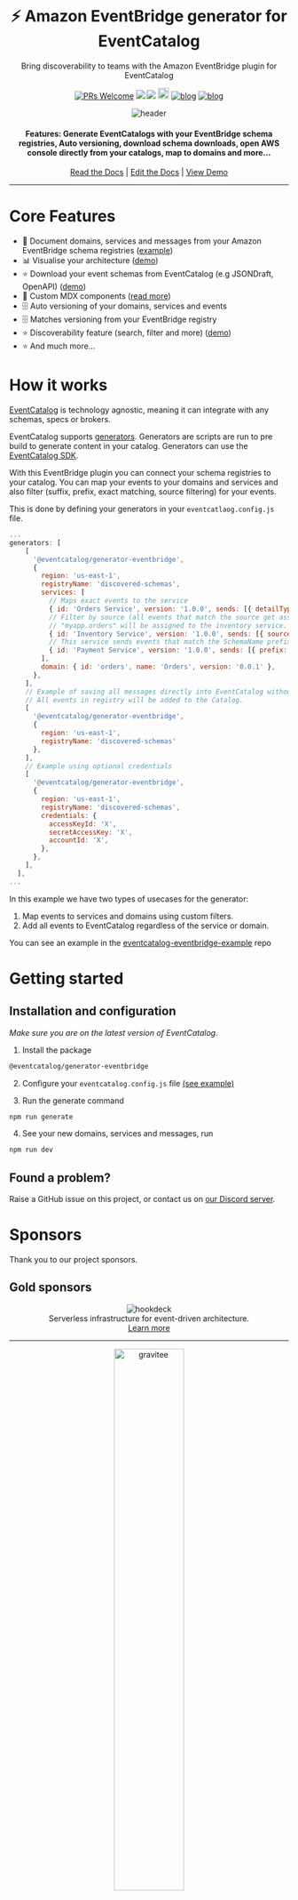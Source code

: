 <div align="center">

<h1>⚡️ Amazon EventBridge generator for EventCatalog</h1>
<p>Bring discoverability to teams with the Amazon EventBridge plugin for EventCatalog</p>

[![PRs Welcome][prs-badge]][prs]
<img src="https://img.shields.io/github/actions/workflow/status/event-catalog/generator-eventbridge/verify-build.yml"/>
[![](https://dcbadge.limes.pink/api/server/https://discord.gg/3rjaZMmrAm?style=flat)](https://discord.gg/3rjaZMmrAm) [<img src="https://img.shields.io/badge/LinkedIn-0077B5?style=for-the-badge&logo=linkedin&logoColor=white" height="20px" />](https://www.linkedin.com/in/david-boyne/) [![blog](https://img.shields.io/badge/blog-EDA--Visuals-brightgreen)](https://eda-visuals.boyney.io/?utm_source=event-catalog-gihub) [![blog](https://img.shields.io/badge/license-Dual--License-brightgreen)](https://github.com/event-catalog/generator-eventbridge/blob/main/LICENSE.md)

<img alt="header" src="./images/eventbridge.png" />

<h4>Features: Generate EventCatalogs with your EventBridge schema registries, Auto versioning, download schema downloads, open AWS console directly from your catalogs, map to domains and more... </h4>

[Read the Docs](https://eventcatalog.dev/) | [Edit the Docs](https://github.com/event-catalog/docs) | [View Demo](https://demo.eventcatalog.dev/docs)

</div>

<hr/>

# Core Features

- 📃 Document domains, services and messages from your Amazon EventBridge schema registries ([example](https://github.com/event-catalog/eventcatalog-eventbridge-example))
- 📊 Visualise your architecture ([demo](https://demo.eventcatalog.dev/visualiser))
- ⭐ Download your event schemas from EventCatalog (e.g JSONDraft, OpenAPI) ([demo](https://demo.eventcatalog.dev/docs/events/InventoryAdjusted/0.0.4))
- 💅 Custom MDX components ([read more](https://eventcatalog.dev/docs/development/components/using-components))
- 🗄️ Auto versioning of your domains, services and events
- 🗄️ Matches versioning from your EventBridge registry
- ⭐ Discoverability feature (search, filter and more) ([demo](https://demo.eventcatalog.dev/discover/events))
- ⭐ And much more...

# How it works

[EventCatalog](https://www.eventcatalog.dev/) is technology agnostic, meaning it can integrate with any schemas, specs or brokers.

EventCatalog supports [generators](https://www.eventcatalog.dev/docs/development/plugins/generators).
Generators are scripts are run to pre build to generate content in your catalog. Generators can use the [EventCatalog SDK](https://www.eventcatalog.dev/docs/sdk).

With this EventBridge plugin you can connect your schema registries to your catalog. You can map your events to your domains and services and also filter (suffix, prefix, exact matching, source filtering) for your events.

This is done by defining your generators in your `eventcatlaog.config.js` file.

```js
...
generators: [
    [
      '@eventcatalog/generator-eventbridge',
      {
        region: 'us-east-1',
        registryName: 'discovered-schemas',
        services: [
          // Maps exact events to the service
          { id: 'Orders Service', version: '1.0.0', sends: [{ detailType: ['OrderPlaced', 'OrderUpdated'], receives:["InventoryAdjusted"]}] },
          // Filter by source (all events that match the source get assigned). This example shows any event matching the source
          // "myapp.orders" will be assigned to the inventory service. The inventory service will publish these events.
          { id: 'Inventory Service', version: '1.0.0', sends: [{ source: "myapp.orders"}], receives:[{ detailType: "UserCheckedOut"}] },
          // This service sends events that match the SchemaName prefixing myapp, and will receive events that end with Payment
          { id: 'Payment Service', version: '1.0.0', sends: [{ prefix: "myapp"}], receives:[{ suffix: "Payment" }] }
        ],
        domain: { id: 'orders', name: 'Orders', version: '0.0.1' },
      },
    ],
    // Example of saving all messages directly into EventCatalog without services or domains
    // All events in registry will be added to the Catalog.
    [
      '@eventcatalog/generator-eventbridge',
      {
        region: 'us-east-1',
        registryName: 'discovered-schemas'
      },
    ],
    // Example using optional credentials
    [
      '@eventcatalog/generator-eventbridge',
      {
        region: 'us-east-1',
        registryName: 'discovered-schemas',
        credentials: {
          accessKeyId: 'X',
          secretAccessKey: 'X',
          accountId: 'X',
        },
      },
    ],
  ],
...
```

In this example we have two types of usecases for the generator:

1. Map events to services and domains using custom filters.
2. Add all events to EventCatalog regardless of the service or domain.

You can see an example in the [eventcatalog-eventbridge-example](https://github.com/event-catalog/eventcatalog-eventbridge-example/blob/main/eventcatalog.config.js) repo

# Getting started

## Installation and configuration

_Make sure you are on the latest version of EventCatalog_.

1. Install the package

```sh
@eventcatalog/generator-eventbridge
```

2. Configure your `eventcatalog.config.js` file [(see example)](https://github.com/event-catalog/eventcatalog-eventbridge-example/blob/main/eventcatalog.config.js)

3. Run the generate command

```sh
npm run generate
```

4. See your new domains, services and messages, run

```sh
npm run dev
```

## Found a problem?

Raise a GitHub issue on this project, or contact us on [our Discord server](https://discord.gg/3rjaZMmrAm).

# Sponsors

Thank you to our project sponsors.

## Gold sponsors

<div align="center">
  <img alt="hookdeck" src="./images/sponsors/hookdeck.svg" />
  <p style="margin: 0; padding: 0;">Serverless infrastructure for event-driven architecture. </p>
  <a href="https://hookdeck.com/?ref=eventcatalog-sponsor" target="_blank" >Learn more</a>
</div>

<hr />

<div align="center">
  <img alt="gravitee" src="./images/sponsors/gravitee-logo-black.svg" width="50%" />
  <p style="margin: 0; padding: 0;">Manage, secure, and govern every API in your organization</p>
  <a href="https://gravitee.io?utm_source=eventcatalog&utm_medium=web&utm_campaign=sponsorship" target="_blank" >Learn more</a>
</div>

<hr />

<div align="center">
  <img alt="oso" src="./images/sponsors/oso-logo-green.png" width="40%" />
  <p style="margin: 0; padding: 0;">Delivering Apache Kafka professional services to your business</p>
  <a href="https://oso.sh/?utm_source=eventcatalog&utm_medium=web&utm_campaign=sponsorship" target="_blank" >Learn more</a>
</div>

<hr />


_Sponsors help make EventCatalog sustainable, want to help the project? Get in touch! Or [visit our sponsor page](https://www.eventcatalog.dev/support)._

# Enterprise support

Interested in collaborating with us? Our offerings include dedicated support, priority assistance, feature development, custom integrations, and more.

Find more details on our [services page](https://eventcatalog.dev/services).

# Contributing

If you have any questions, features or issues please raise any issue or pull requests you like. We will try my best to get back to you.

You can find the [contributing guidelines here](https://eventcatalog.dev/docs/contributing/overview).

## Running the project locally

1. Clone the repo
1. Install required dependencies `pnpm i`
1. Run tests `pnpm run tests`

[license-badge]: https://img.shields.io/github/license/event-catalog/eventcatalog.svg?color=yellow
[license]: https://github.com/event-catalog/eventcatalog/blob/main/LICENSE
[prs-badge]: https://img.shields.io/badge/PRs-welcome-brightgreen.svg?style=flat-square
[prs]: http://makeapullrequest.com
[github-watch-badge]: https://img.shields.io/github/watchers/event-catalog/eventcatalog.svg?style=social
[github-watch]: https://github.com/event-catalog/eventcatalog/watchers
[github-star-badge]: https://img.shields.io/github/stars/event-catalog/eventcatalog.svg?style=social
[github-star]: https://github.com/event-catalog/eventcatalog/stargazers

# Commercial Use

This project is governed by a [dual-license](./LICENSE.md). To ensure the sustainability of the project, you can freely make use of this software if your projects are Open Source. Otherwise for proprietary systems you must obtain a [commercial license](./LICENSE-COMMERCIAL.md).

To obtain a commercial license or have any questions you can email us at `hello@eventcatalog.dev`
